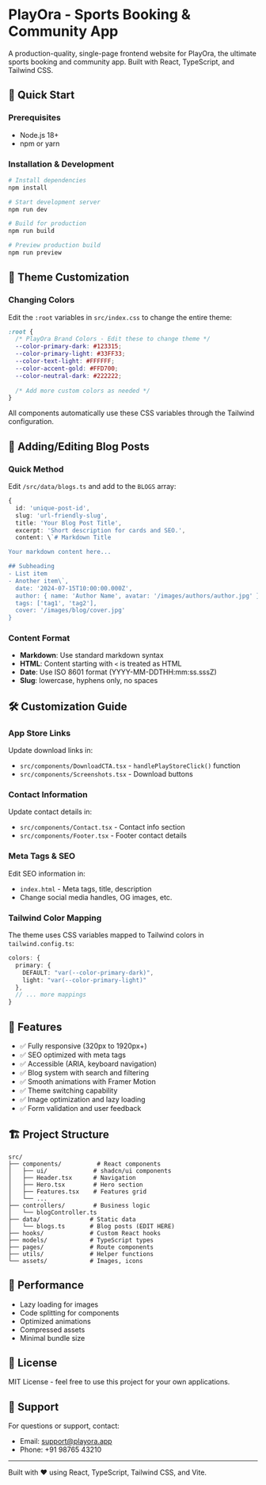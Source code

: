 # PlayOra - Sports Booking & Community App

A production-quality, single-page frontend website for PlayOra, the ultimate sports booking and community app. Built with React, TypeScript, and Tailwind CSS.

## 🚀 Quick Start

### Prerequisites
- Node.js 18+ 
- npm or yarn

### Installation & Development
```bash
# Install dependencies
npm install

# Start development server
npm run dev

# Build for production
npm run build

# Preview production build
npm run preview
```

## 🎨 Theme Customization

### Changing Colors
Edit the `:root` variables in `src/index.css` to change the entire theme:

```css
:root {
  /* PlayOra Brand Colors - Edit these to change theme */
  --color-primary-dark: #123315;
  --color-primary-light: #33FF33;
  --color-text-light: #FFFFFF;
  --color-accent-gold: #FFD700;
  --color-neutral-dark: #222222;
  
  /* Add more custom colors as needed */
}
```

All components automatically use these CSS variables through the Tailwind configuration.

## 📝 Adding/Editing Blog Posts

### Quick Method
Edit `/src/data/blogs.ts` and add to the `BLOGS` array:

```typescript
{
  id: 'unique-post-id',
  slug: 'url-friendly-slug',
  title: 'Your Blog Post Title',
  excerpt: 'Short description for cards and SEO.',
  content: \`# Markdown Title

Your markdown content here...

## Subheading
- List item
- Another item\`,
  date: '2024-07-15T10:00:00.000Z',
  author: { name: 'Author Name', avatar: '/images/authors/author.jpg' },
  tags: ['tag1', 'tag2'],
  cover: '/images/blog/cover.jpg'
}
```

### Content Format
- **Markdown**: Use standard markdown syntax
- **HTML**: Content starting with `<` is treated as HTML
- **Date**: Use ISO 8601 format (YYYY-MM-DDTHH:mm:ss.sssZ)
- **Slug**: lowercase, hyphens only, no spaces

## 🛠 Customization Guide

### App Store Links
Update download links in:
- `src/components/DownloadCTA.tsx` - `handlePlayStoreClick()` function
- `src/components/Screenshots.tsx` - Download buttons

### Contact Information
Update contact details in:
- `src/components/Contact.tsx` - Contact info section
- `src/components/Footer.tsx` - Footer contact details

### Meta Tags & SEO
Edit SEO information in:
- `index.html` - Meta tags, title, description
- Change social media handles, OG images, etc.

### Tailwind Color Mapping
The theme uses CSS variables mapped to Tailwind colors in `tailwind.config.ts`:

```typescript
colors: {
  primary: {
    DEFAULT: "var(--color-primary-dark)",
    light: "var(--color-primary-light)"
  },
  // ... more mappings
}
```

## 📱 Features

- ✅ Fully responsive (320px to 1920px+)
- ✅ SEO optimized with meta tags
- ✅ Accessible (ARIA, keyboard navigation)
- ✅ Blog system with search and filtering
- ✅ Smooth animations with Framer Motion
- ✅ Theme switching capability
- ✅ Image optimization and lazy loading
- ✅ Form validation and user feedback

## 🏗 Project Structure

```
src/
├── components/          # React components
│   ├── ui/             # shadcn/ui components
│   ├── Header.tsx      # Navigation
│   ├── Hero.tsx        # Hero section
│   ├── Features.tsx    # Features grid
│   └── ...
├── controllers/        # Business logic
│   └── blogController.ts
├── data/              # Static data
│   └── blogs.ts       # Blog posts (EDIT HERE)
├── hooks/             # Custom React hooks
├── models/            # TypeScript types
├── pages/             # Route components
├── utils/             # Helper functions
└── assets/            # Images, icons
```

## 🎯 Performance

- Lazy loading for images
- Code splitting for components
- Optimized animations
- Compressed assets
- Minimal bundle size

## 📄 License

MIT License - feel free to use this project for your own applications.

## 🤝 Support

For questions or support, contact:
- Email: support@playora.app
- Phone: +91 98765 43210

---

Built with ❤️ using React, TypeScript, Tailwind CSS, and Vite.